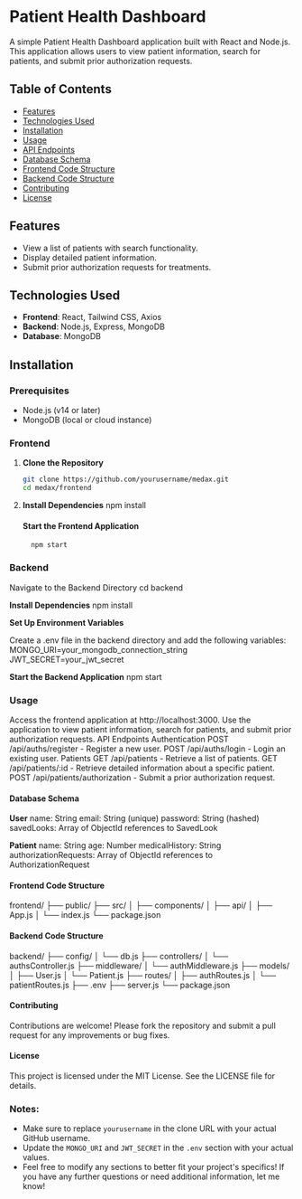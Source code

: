 # Patient Health Dashboard

A simple Patient Health Dashboard application built with React and Node.js. This application allows users to view patient information, search for patients, and submit prior authorization requests.

## Table of Contents

- [Features](#features)
- [Technologies Used](#technologies-used)
- [Installation](#installation)
- [Usage](#usage)
- [API Endpoints](#api-endpoints)
- [Database Schema](#database-schema)
- [Frontend Code Structure](#frontend-code-structure)
- [Backend Code Structure](#backend-code-structure)
- [Contributing](#contributing)
- [License](#license)

## Features

- View a list of patients with search functionality.
- Display detailed patient information.
- Submit prior authorization requests for treatments.

## Technologies Used

- **Frontend**: React, Tailwind CSS, Axios
- **Backend**: Node.js, Express, MongoDB
- **Database**: MongoDB

## Installation

### Prerequisites

- Node.js (v14 or later)
- MongoDB (local or cloud instance)

### Frontend

1. **Clone the Repository**

   ```bash
   git clone https://github.com/yourusername/medax.git
   cd medax/frontend

2. **Install Dependencies**
     npm install
    #### Start the Frontend Application
         npm start

### Backend
Navigate to the Backend Directory
cd backend

**Install Dependencies**
npm install

**Set Up Environment Variables**

Create a .env file in the backend directory and add the following variables:
MONGO_URI=your_mongodb_connection_string
JWT_SECRET=your_jwt_secret

**Start the Backend Application**
npm start

### Usage
Access the frontend application at http://localhost:3000.
Use the application to view patient information, search for patients, and submit prior authorization requests.
API Endpoints
Authentication
POST /api/auths/register - Register a new user.
POST /api/auths/login - Login an existing user.
Patients
GET /api/patients - Retrieve a list of patients.
GET /api/patients/:id - Retrieve detailed information about a specific patient.
POST /api/patients/authorization - Submit a prior authorization request.

#### Database Schema

**User**
name: String
email: String (unique)
password: String (hashed)
savedLooks: Array of ObjectId references to SavedLook

**Patient**
name: String
age: Number
medicalHistory: String
authorizationRequests: Array of ObjectId references to AuthorizationRequest

#### Frontend Code Structure

frontend/
├── public/
├── src/
│   ├── components/
│   ├── api/
│   ├── App.js
│   └── index.js
└── package.json

#### Backend Code Structure

backend/
├── config/
│   └── db.js
├── controllers/
│   └── authsController.js
├── middleware/
│   └── authMiddleware.js
├── models/
│   ├── User.js
│   └── Patient.js
├── routes/
│   ├── authRoutes.js
│   └── patientRoutes.js
├── .env
├── server.js
└── package.json

#### Contributing
Contributions are welcome! Please fork the repository and submit a pull request for any improvements or bug fixes.

#### License
This project is licensed under the MIT License. See the LICENSE file for details.




### Notes:
- Make sure to replace `yourusername` in the clone URL with your actual GitHub username.
- Update the `MONGO_URI` and `JWT_SECRET` in the `.env` section with your actual values.
- Feel free to modify any sections to better fit your project's specifics! If you have any further questions or need additional information, let me know!
